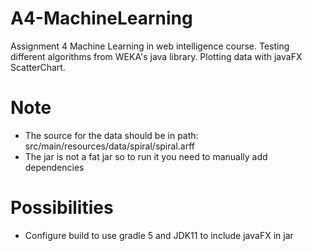 # A4-MachineLearning
Assignment 4 Machine Learning in web intelligence course. Testing different algorithms from WEKA's java library.
Plotting data with javaFX ScatterChart.

# Note
- The source for the data should be in path: src/main/resources/data/spiral/spiral.arff
- The jar is not a fat jar so to run it you need to manually add dependencies

# Possibilities
- Configure build to use gradle 5 and JDK11 to include javaFX in jar

